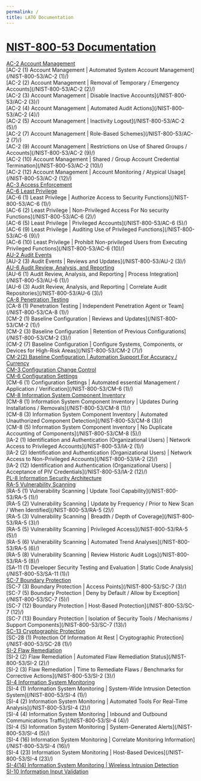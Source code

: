 ```yaml
---
permalink: /
title: LATO Documentation
---
```


# [NIST-800-53 Documentation](NIST-800-53/)  
[AC-2 Account Management](/NIST-800-53/AC-2/)  
[AC-2 (1) Account Management | Automated System Account Management](/NIST-800-53/AC-2 (1)/)  
[AC-2 (2) Account Management | Removal of Temporary / Emergency Accounts](/NIST-800-53/AC-2 (2)/)  
[AC-2 (3) Account Management | Disable Inactive Accounts](/NIST-800-53/AC-2 (3)/)  
[AC-2 (4) Account Management | Automated Audit Actions](/NIST-800-53/AC-2 (4)/)  
[AC-2 (5) Account Management | Inactivity Logout](/NIST-800-53/AC-2 (5)/)  
[AC-2 (7) Account Management | Role-Based Schemes](/NIST-800-53/AC-2 (7)/)  
[AC-2 (9) Account Management | Restrictions on Use of Shared Groups / Accounts](/NIST-800-53/AC-2 (9)/)  
[AC-2 (10) Account Management | Shared / Group Account Credential Termination](/NIST-800-53/AC-2 (10)/)  
[AC-2 (12) Account Management | Account Monitoring / Atypical Usage](/NIST-800-53/AC-2 (12)/)  
[AC-3 Access Enforcement](/NIST-800-53/AC-3/)  
[AC-6 Least Privilege](/NIST-800-53/AC-6/)  
[AC-6 (1) Least Privilege | Authorize Access to Security Functions](/NIST-800-53/AC-6 (1)/)  
[AC-6 (2) Least Privilege | Non-Privileged Access For No security Functions](/NIST-800-53/AC-6 (2)/)  
[AC-6 (5) Least Privilege | Privileged Accounts](/NIST-800-53/AC-6 (5)/)  
[AC-6 (9) Least Privilege | Auditing Use of Privileged Functions](/NIST-800-53/AC-6 (9)/)  
[AC-6 (10) Least Privilege | Prohibit Non-privileged Users from Executing Privileged Functions](/NIST-800-53/AC-6 (10)/)  
[AU-2 Audit Events](/NIST-800-53/AU-2/)  
[AU-2 (3) Audit Events | Reviews and Updates](/NIST-800-53/AU-2 (3)/)  
[AU-6 Audit Review, Analysis, and Reporting](/NIST-800-53/AU-6/)  
[AU-6 (1) Audit Review, Analysis, and Reporting | Process Integration](/NIST-800-53/AU-6 (1)/)  
[AU-6 (3) Audit Review, Analysis, and Reporting | Correlate Audit Repositories](/NIST-800-53/AU-6 (3)/)  
[CA-8 Penetration Testing](/NIST-800-53/CA-8/)  
[CA-8 (1) Penetration Testing | Independent Penetration Agent or Team](/NIST-800-53/CA-8 (1)/)  
[CM-2 (1) Baseline Configuration | Reviews and Updates](/NIST-800-53/CM-2 (1)/)  
[CM-2 (3) Baseline Configuration | Retention of Previous Configurations](/NIST-800-53/CM-2 (3)/)  
[CM-2 (7) Baseline Configuration | Configure Systems, Components, or Devices for High-Risk Areas](/NIST-800-53/CM-2 (7)/)  
[CM-2(2) Baseline Configuration | Automation Support For Accuracy / Currency](/NIST-800-53/CM-2(2)/)  
[CM-3 Configuration Change Control](/NIST-800-53/CM-3/)  
[CM-6 Configuration Settings](/NIST-800-53/CM-6/)  
[CM-6 (1) Configuration Settings | Automated essential Management / Application / Verification](/NIST-800-53/CM-6 (1)/)  
[CM-8 Information System Component Inventory](/NIST-800-53/CM-8/)  
[CM-8 (1) Information System Component Inventory | Updates During Installations / Removals](/NIST-800-53/CM-8 (1)/)  
[CM-8 (3) Information System Component Inventory | Automated Unauthorized Component Detection](/NIST-800-53/CM-8 (3)/)  
[CM-8 (5) Information System Component Inventory | No Duplicate Accounting of Components](/NIST-800-53/CM-8 (5)/)  
[IA-2 (1) Identification and Authentication (Organizational Users) | Network Access to Privileged Accounts](/NIST-800-53/IA-2 (1)/)  
[IA-2 (2) Identification and Authentication (Organizational Users) | Network Access to Non-Privileged Accounts](/NIST-800-53/IA-2 (2)/)  
[IA-2 (12) Identification and Authentication (Organizational Users) | Acceptance of PIV Credentials](/NIST-800-53/IA-2 (12)/)  
[PL-8 Information Security Architecture](/NIST-800-53/PL-8/)  
[RA-5 Vulnerability Scanning](/NIST-800-53/RA-5/)  
[RA-5 (1) Vulnerability Scanning | Update Tool Capability](/NIST-800-53/RA-5 (1)/)  
[RA-5 (2) Vulnerability Scanning | Update by Frequency / Prior to New Scan / When Identified](/NIST-800-53/RA-5 (2)/)  
[RA-5 (3) Vulnerability Scanning | Breadth / Depth of Coverage](/NIST-800-53/RA-5 (3)/)  
[RA-5 (5) Vulnerability Scanning | Privileged Access](/NIST-800-53/RA-5 (5)/)  
[RA-5 (6) Vulnerability Scanning | Automated Trend Analyses](/NIST-800-53/RA-5 (6)/)  
[RA-5 (8) Vulnerability Scanning | Review Historic Audit Logs](/NIST-800-53/RA-5 (8)/)  
[SA-11 (1) Developer Security Testing and Evaluation | Static Code Analysis](/NIST-800-53/SA-11 (1)/)  
[SC-7 Boundary Protection](/NIST-800-53/SC-7/)  
[SC-7 (3) Boundary Protection | Access Points](/NIST-800-53/SC-7 (3)/)  
[SC-7 (5) Boundary Protection | Deny by Default / Allow by Exception](/NIST-800-53/SC-7 (5)/)  
[SC-7 (12) Boundary Protection | Host-Based Protection](/NIST-800-53/SC-7 (12)/)  
[SC-7 (13) Boundary Protection | Isolation of Security Tools / Mechanisms / Support Components](/NIST-800-53/SC-7 (13)/)  
[SC-13 Cryptographic Protection](/NIST-800-53/SC-13/)  
[SC-28 (1) Protection Of Information At Rest | Cryptographic Protection](/NIST-800-53/SC-28 (1)/)  
[SI-2 Flaw Remediation](/NIST-800-53/SI-2/)  
[SI-2 (2) Flaw Remediation | Automated Flaw Remediation Status](/NIST-800-53/SI-2 (2)/)  
[SI-2 (3) Flaw Remediation | Time to Remediate Flaws / Benchmarks for Corrective Actions](/NIST-800-53/SI-2 (3)/)  
[SI-4 Information System Monitoring](/NIST-800-53/SI-4/)  
[SI-4 (1) Information System Monitoring | System-Wide Intrusion Detection System](/NIST-800-53/SI-4 (1)/)  
[SI-4 (2) Information System Monitoring | Automated Tools For Real-Time Analysis](/NIST-800-53/SI-4 (2)/)  
[SI-4 (4) Information System Monitoring | Inbound and Outbound Communications Traffic](/NIST-800-53/SI-4 (4)/)  
[SI-4 (5) Information System Monitoring | System-Generated Alerts](/NIST-800-53/SI-4 (5)/)  
[SI-4 (16) Information System Monitoring | Correlate Monitoring Information](/NIST-800-53/SI-4 (16)/)  
[SI-4 (23) Information System Monitoring | Host-Based Devices](/NIST-800-53/SI-4 (23)/)  
[SI-4(14) Information System Monitoring | Wireless Intrusion Detection](/NIST-800-53/SI-4(14)/)  
[SI-10 Information Input Validation](/NIST-800-53/SI-10/)  
